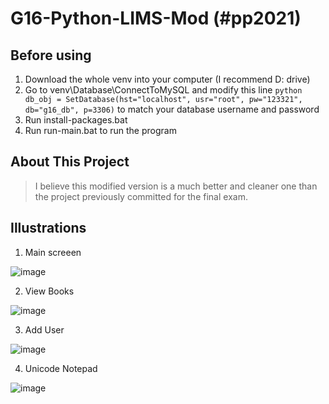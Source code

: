 # G16-Python-LIMS-Mod (#pp2021)

## Before using
1. Download the whole venv into your computer (I recommend D: drive)
2. Go to venv\Database\ConnectToMySQL and modify this line ```python db_obj = SetDatabase(hst="localhost", usr="root", pw="123321", db="g16_db", p=3306)``` to match your database username and password
3. Run install-packages.bat 
4. Run run-main.bat to run the program

## About This Project
> I believe this modified version is a much better and cleaner one than the project previously committed for the final exam.

## Illustrations

1. Main screeen

![image](https://user-images.githubusercontent.com/47298653/119948768-604b2f00-bfc3-11eb-8ca0-535d3eb63070.png)

2. View Books

![image](https://user-images.githubusercontent.com/47298653/120001970-8b9f3f80-bffe-11eb-9475-a7becb9e375d.png)

3. Add User

![image](https://user-images.githubusercontent.com/47298653/120002131-b25d7600-bffe-11eb-9d1b-7ebc74f2438b.png)

4. Unicode Notepad

![image](https://user-images.githubusercontent.com/47298653/120003210-b938b880-bfff-11eb-9b17-8fadbedfac9d.png)





